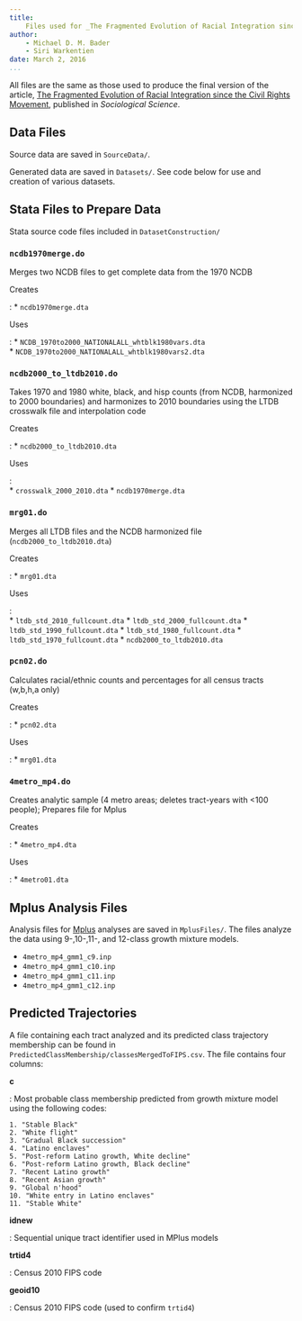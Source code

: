 ```yaml
---
title: 
	Files used for _The Fragmented Evolution of Racial Integration since the Civil Rights Movement_
author:
	- Michael D. M. Bader
	- Siri Warkentien
date: March 2, 2016
...
```


All files are the same as those used to produce the final version of the article, [The Fragmented Evolution of Racial Integration since the Civil Rights Movement][trajPaper], published in _Sociological Science_. 


[trajPaper]: https://www.sociologicalscience.com/articles-v3-8-135/


Data Files
----------

Source data are saved in `SourceData/`. 

Generated data are saved in `Datasets/`. See code below for use and creation of various datasets. 

Stata Files to Prepare Data
---------------------------

Stata source code files included in `DatasetConstruction/`

### `ncdb1970merge.do` 

Merges two NCDB files to get complete data from the 1970 NCDB
	
Creates

: 
	* `ncdb1970merge.dta`
	
Uses

: 
	* `NCDB_1970to2000_NATIONALALL_whtblk1980vars.dta`	
	* `NCDB_1970to2000_NATIONALALL_whtblk1980vars2.dta`

### `ncdb2000_to_ltdb2010.do` 

Takes 1970 and 1980 white, black, and hisp counts (from NCDB, harmonized to 2000 
boundaries) and harmonizes to 2010 boundaries using the LTDB crosswalk file and 
interpolation code

Creates

: 
	* `ncdb2000_to_ltdb2010.dta`

Uses

:	
	* `crosswalk_2000_2010.dta`
	* `ncdb1970merge.dta`		

### `mrg01.do` 

Merges all LTDB files and the NCDB harmonized file (`ncdb2000_to_ltdb2010.dta`)

Creates

: 
	* `mrg01.dta`			

Uses

:	
	* `ltdb_std_2010_fullcount.dta`	
	* `ltdb_std_2000_fullcount.dta`	
	* `ltdb_std_1990_fullcount.dta`	
	* `ltdb_std_1980_fullcount.dta`	
	* `ltdb_std_1970_fullcount.dta`	
	* `ncdb2000_to_ltdb2010.dta`	

### `pcn02.do` 

Calculates racial/ethnic counts and percentages for all census tracts (w,b,h,a only)

Creates

: 
	* `pcn02.dta`

Uses

: 
	* `mrg01.dta`

### `4metro_mp4.do`

Creates analytic sample (4 metro areas; deletes tract-years with <100 people); 
Prepares file for Mplus 

Creates

: 
	* `4metro_mp4.dta`

Uses

: 
	* `4metro01.dta`



Mplus Analysis Files 
--------------------

Analysis files for [Mplus][] analyses are saved in `MplusFiles/`. The files analyze the data using 9-,10-,11-, and 12-class growth mixture models. 

* `4metro_mp4_gmm1_c9.inp`
* `4metro_mp4_gmm1_c10.inp`
* `4metro_mp4_gmm1_c11.inp`
* `4metro_mp4_gmm1_c12.inp`

[Mplus]: https://www.statmodel.com/

Predicted Trajectories
----------------------

A file containing each tract analyzed and its predicted class trajectory membership can be found in `PredictedClassMembership/classesMergedToFIPS.csv`. The file contains four columns: 

**c**

:    Most probable class membership predicted from growth mixture model using the following codes:

	1. "Stable Black"
	2. "White flight"
	3. "Gradual Black succession"
	4. "Latino enclaves"
	5. "Post-reform Latino growth, White decline"
	6. "Post-reform Latino growth, Black decline"
	7. "Recent Latino growth"
	8. "Recent Asian growth"
	9. "Global n'hood"
	10. "White entry in Latino enclaves"
	11. "Stable White"

**idnew**

:	Sequential unique tract identifier used in MPlus models

**trtid4**

:	Census 2010 FIPS code 

**geoid10**

:	Census 2010 FIPS code (used to confirm `trtid4`)





